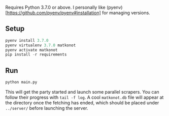 Requires Python 3.7.0 or above. I personally like (pyenv)[https://github.com/pyenv/pyenv#installation] for managing versions.

## Setup
``` python
pyenv install 3.7.0
pyenv virtualenv 3.7.0 matkonot
pyenv activate matkonot
pip install -r requirements
```

## Run
``` python
python main.py
```

This will get the party started and launch some parallel scrapers. You can follow their progress with `tail -f log`.
A cool `matkonot.db` file will appear at the directory once the fetching has ended, which should be placed under `../server/` before launching the server.
